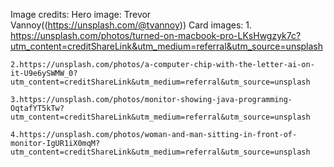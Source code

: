 Image credits:
Hero image: Trevor Vannoy((https://unsplash.com/@tvannoy))
Card images:
    1. https://unsplash.com/photos/turned-on-macbook-pro-LKsHwgzyk7c?utm_content=creditShareLink&utm_medium=referral&utm_source=unsplash

    2.https://unsplash.com/photos/a-computer-chip-with-the-letter-ai-on-it-U9e6ySWMW_0?utm_content=creditShareLink&utm_medium=referral&utm_source=unsplash

    3.https://unsplash.com/photos/monitor-showing-java-programming-OqtafYT5kTw?utm_content=creditShareLink&utm_medium=referral&utm_source=unsplash

    4.https://unsplash.com/photos/woman-and-man-sitting-in-front-of-monitor-IgUR1iX0mqM?utm_content=creditShareLink&utm_medium=referral&utm_source=unsplash